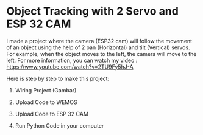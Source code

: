 # Object Tracking with 2 Servo and ESP 32 CAM
I made a project where the camera (ESP32 cam) will follow the movement of an object using the help of 2 pan (Horizontal) and tilt (Vertical) servos. For example, when the object moves to the left, the camera will move to the left. For more information, you can watch my video : 
https://www.youtube.com/watch?v=2TU9Fy5hJ-A

Here is step by step to make this project:
1. Wiring Project
(Gambar)

2. Upload Code to WEMOS
3. Upload Code to ESP 32 CAM
4. Run Python Code in your computer
